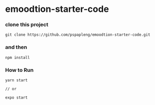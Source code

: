 # emoodtion-starter-code

### clone this project
```
git clone https://github.com/pspapleng/emoodtion-starter-code.git
```
### and then
```
npm install
```
### How to Run
```
yarn start

// or

expo start
```
